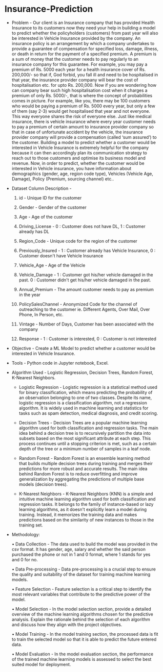 






# Insurance-Prediction

+ Problem -
    Our client is an Insurance company that has provided Health Insurance to its customers now they need your help in building a model to predict whether the policyholders (customers) from past year will also be interested in Vehicle Insurance provided by the company. An insurance policy is an arrangement by which a company undertakes to provide a guarantee of compensation for specified loss, damage, illness, or death in return for the payment of a specified premium. A premium is a sum of money that the customer needs to pay regularly to an insurance company for this guarantee. For example, you may pay a premium of Rs. 5000 each year for a health insurance cover of Rs. 200,000/- so that if, God forbid, you fall ill and need to be hospitalised in that year, the insurance provider company will bear the cost of hospitalisation etc. for upto Rs. 200,000. Now if you are wondering how can company bear such high hospitalisation cost when it charges a premium of only Rs. 5000/-, that is where the concept of probabilities comes in picture. For example, like you, there may be 100 customers who would be paying a premium of Rs. 5000 every year, but only a few of them (say 2-3) would get hospitalised that year and not everyone. This way everyone shares the risk of everyone else. Just like medical insurance, there is vehicle insurance where every year customer needs to pay a premium of certain amount to insurance provider company so that in case of unfortunate accident by the vehicle, the insurance provider company will provide a compensation (called ‘sum assured’) to the customer. Building a model to predict whether a customer would be interested in Vehicle Insurance is extremely helpful for the company because it can then accordingly plan its communication strategy to reach out to those customers and optimise its business model and revenue. Now, in order to predict, whether the customer would be interested in Vehicle insurance, you have information about demographics (gender, age, region code type), Vehicles (Vehicle Age, Damage), Policy (Premium, sourcing channel) etc..

+ Dataset Column Description - 

    1. id - Unique ID for the customer
  
    2. Gender - Gender of the customer
  
    3. Age - Age of the customer
  
    4. Driving_License - 0 : Customer does not have DL, 1 : Customer already has DL
  
    5. Region_Code - Unique code for the region of the customer
  
    6. Previously_Insured - 1 : Customer already has Vehicle Insurance, 0 : Customer doesn't have Vehicle Insurance
  
    7. Vehicle_Age - Age of the Vehicle
  
    8. Vehicle_Damage - 1 : Customer got his/her vehicle damaged in the past. 0 : Customer didn't get his/her vehicle damaged in the past.
  
    9. Annual_Premium - The amount customer needs to pay as premium in the year
  
    10. PolicySalesChannel - Anonymized Code for the channel of outreaching to the customer ie. Different Agents, Over Mail, Over Phone, In Person, etc.
  
    11. Vintage - Number of Days, Customer has been associated with the company
  
    12. Response - 1 : Customer is interested, 0 : Customer is not interested

+ Objective - Create a ML Model to predict whether a customer would be interested in Vehicle Insurance.

+ Tools - Python code in Jupyter notebook, Excel.

+ Algorithm Used - Logistic Regression, Decision Trees, Random Forest, K-Nearest Neighbors.

  + Logistic Regression - Logistic regression is a statistical method used for binary classification, which means predicting the probability of an observation belonging to one of two classes. Despite its name, logistic regression is a classification algorithm, not a regression algorithm. It is widely used in machine learning and statistics for tasks such as spam detection, medical diagnosis, and credit scoring.
 
  + Decision Trees - Decision Trees are a popular machine learning algorithm used for both classification and regression tasks. The main idea behind a decision tree is to recursively partition the data into subsets based on the most significant attribute at each step. This process continues until a stopping criterion is met, such as a certain depth of the tree or a minimum number of samples in a leaf node.
 
  + Random Forest - Random Forest is an ensemble learning method that builds multiple decision trees during training and merges their predictions for more robust and accurate results. The main idea behind Random Forest is to reduce overfitting and improve generalization by aggregating the predictions of multiple base models (decision trees).
 
  + K-Nearest Neighbors - K-Nearest Neighbors (KNN) is a simple and intuitive machine learning algorithm used for both classification and regression tasks. It belongs to the family of instance-based or lazy learning algorithms, as it doesn't explicitly learn a model during training. Instead, it memorizes the training data and makes predictions based on the similarity of new instances to those in the training set.

 
+ Methodology:
  
  •	Data Collection - The data used to build the model was provided in the csv format. It has gender, age, salary and whether the said person purchased the phone or not in 1 and 0 
    format, where 1 stands for yes and 0 for no.

  •	Data Pre-processing - Data pre-processing is a crucial step to ensure the quality and suitability of the dataset for training machine learning models.

  •	Feature Selection - Feature selection is a critical step to identify the most relevant variables that contribute to the predictive power of the model.

  •	Model Selection - In the model selection section, provide a detailed overview of the machine learning algorithms chosen for the predictive analysis. Explain the rationale behind the 
    selection of each algorithm and discuss how they align with the project objectives.
  
  •	Model Training - In the model training section, the processed data is fit to train the selected model so that it is able to predict the future entered data.

  •	Model Evaluation - In the model evaluation section, the performance of the trained machine learning models is assessed to select the best suited model for deployment.
